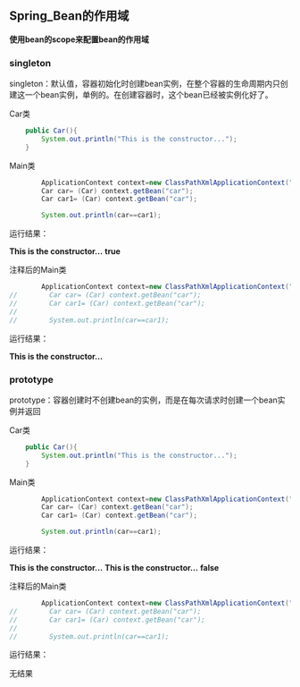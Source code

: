 ## Spring_Bean的作用域

**使用bean的scope来配置bean的作用域**

### singleton

singleton：默认值，容器初始化时创建bean实例，在整个容器的生命周期内只创建这一个bean实例，单例的。在创建容器时，这个bean已经被实例化好了。

Car类

```java
    public Car(){
        System.out.println("This is the constructor...");
    }
```

Main类

```java
        ApplicationContext context=new ClassPathXmlApplicationContext("beans-scope.xml");
        Car car= (Car) context.getBean("car");
        Car car1= (Car) context.getBean("car");

        System.out.println(car==car1);
```

运行结果：

**This is the constructor...**
**true**



注释后的Main类

```java
        ApplicationContext context=new ClassPathXmlApplicationContext("beans-scope.xml");
//        Car car= (Car) context.getBean("car");
//        Car car1= (Car) context.getBean("car");
//
//        System.out.println(car==car1);
```

运行结果：

**This is the constructor...**

### prototype

prototype：容器创建时不创建bean的实例，而是在每次请求时创建一个bean实例并返回

Car类

```java
    public Car(){
        System.out.println("This is the constructor...");
    }
```

Main类

```java
        ApplicationContext context=new ClassPathXmlApplicationContext("beans-scope.xml");
        Car car= (Car) context.getBean("car");
        Car car1= (Car) context.getBean("car");

        System.out.println(car==car1);
```

运行结果：

**This is the constructor...**
**This is the constructor...**
**false**



注释后的Main类

```java
        ApplicationContext context=new ClassPathXmlApplicationContext("beans-scope.xml");
//        Car car= (Car) context.getBean("car");
//        Car car1= (Car) context.getBean("car");
//
//        System.out.println(car==car1);
```

运行结果：

无结果

